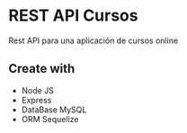# REST API Cursos
Rest API para una aplicación de cursos online

## Create with
- Node JS
- Express
- DataBase MySQL
- ORM Sequelize